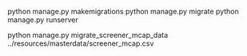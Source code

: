 python manage.py makemigrations
python manage.py migrate
python manage.py runserver

python manage.py migrate_screener_mcap_data ../resources/masterdata/screener_mcap.csv